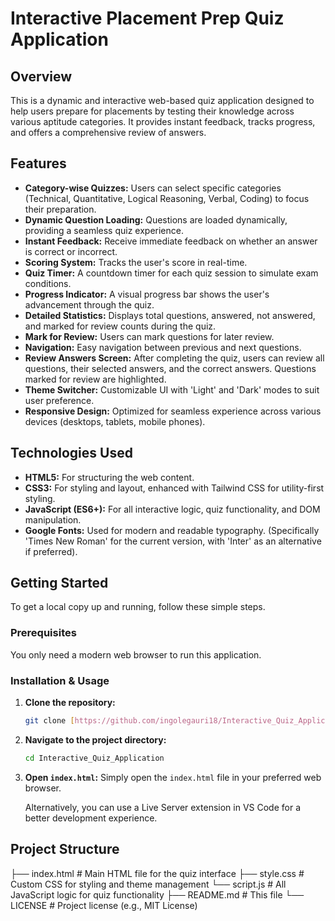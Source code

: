 # Interactive Placement Prep Quiz Application

## Overview

This is a dynamic and interactive web-based quiz application designed to help users prepare for placements by testing their knowledge across various aptitude categories. It provides instant feedback, tracks progress, and offers a comprehensive review of answers.

## Features

* **Category-wise Quizzes:** Users can select specific categories (Technical, Quantitative, Logical Reasoning, Verbal, Coding) to focus their preparation.
* **Dynamic Question Loading:** Questions are loaded dynamically, providing a seamless quiz experience.
* **Instant Feedback:** Receive immediate feedback on whether an answer is correct or incorrect.
* **Scoring System:** Tracks the user's score in real-time.
* **Quiz Timer:** A countdown timer for each quiz session to simulate exam conditions.
* **Progress Indicator:** A visual progress bar shows the user's advancement through the quiz.
* **Detailed Statistics:** Displays total questions, answered, not answered, and marked for review counts during the quiz.
* **Mark for Review:** Users can mark questions for later review.
* **Navigation:** Easy navigation between previous and next questions.
* **Review Answers Screen:** After completing the quiz, users can review all questions, their selected answers, and the correct answers. Questions marked for review are highlighted.
* **Theme Switcher:** Customizable UI with 'Light' and 'Dark' modes to suit user preference.
* **Responsive Design:** Optimized for seamless experience across various devices (desktops, tablets, mobile phones).

## Technologies Used

* **HTML5:** For structuring the web content.
* **CSS3:** For styling and layout, enhanced with Tailwind CSS for utility-first styling.
* **JavaScript (ES6+):** For all interactive logic, quiz functionality, and DOM manipulation.
* **Google Fonts:** Used for modern and readable typography. (Specifically 'Times New Roman' for the current version, with 'Inter' as an alternative if preferred).

## Getting Started

To get a local copy up and running, follow these simple steps.

### Prerequisites

You only need a modern web browser to run this application.

### Installation & Usage

1.  **Clone the repository:**
    ```bash
    git clone [https://github.com/ingolegauri18/Interactive_Quiz_Application.git](https://github.com/ingolegauri18/Interactive_Quiz_Application.git)
    ```

2.  **Navigate to the project directory:**
    ```bash
    cd Interactive_Quiz_Application
    ```

3.  **Open `index.html`:**
    Simply open the `index.html` file in your preferred web browser.

    Alternatively, you can use a Live Server extension in VS Code for a better development experience.

## Project Structure
├── index.html          # Main HTML file for the quiz interface
├── style.css           # Custom CSS for styling and theme management
└── script.js           # All JavaScript logic for quiz functionality
├── README.md           # This file
└── LICENSE             # Project license (e.g., MIT License)

